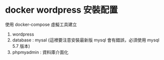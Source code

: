 # docker wordpress 安裝配置

使用 docker-compose 虛擬工具建立
1. wordpress
2. database : mysal (這裡要注意安裝最新版 mysql 會有錯誤，必須使用 mysql 5.7 版本)
3. phpmyadmin : 資料庫介面化

